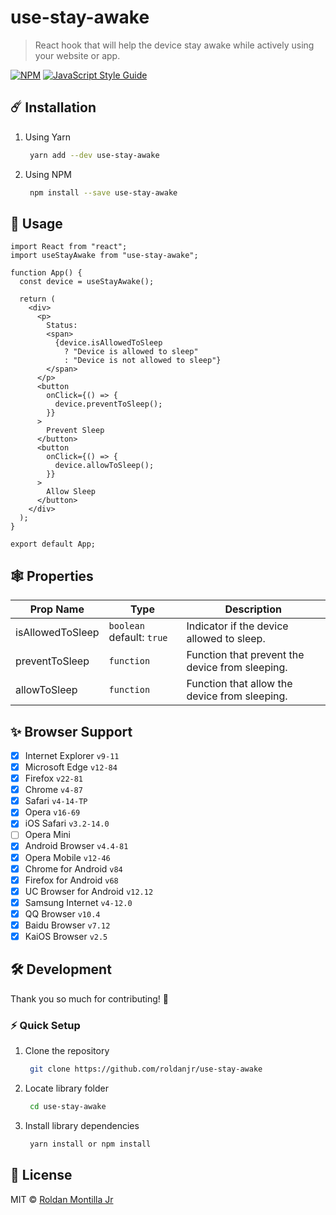 # use-stay-awake

> React hook that will help the device stay awake while actively using your website or app.

[![NPM](https://img.shields.io/npm/v/use-stay-awake.svg)](https://www.npmjs.com/package/use-stay-awake) [![JavaScript Style Guide](https://img.shields.io/badge/code_style-standard-brightgreen.svg)](https://standardjs.com)

## :comet: Installation

1. Using Yarn

   ```sh
    yarn add --dev use-stay-awake
   ```

2. Using NPM

   ```sh
    npm install --save use-stay-awake
   ```

## :100: Usage

```tsx
import React from "react";
import useStayAwake from "use-stay-awake";

function App() {
  const device = useStayAwake();

  return (
    <div>
      <p>
        Status:
        <span>
          {device.isAllowedToSleep
            ? "Device is allowed to sleep"
            : "Device is not allowed to sleep"}
        </span>
      </p>
      <button
        onClick={() => {
          device.preventToSleep();
        }}
      >
        Prevent Sleep
      </button>
      <button
        onClick={() => {
          device.allowToSleep();
        }}
      >
        Allow Sleep
      </button>
    </div>
  );
}

export default App;
```

## :spider_web: Properties

| Prop Name        | Type                      | Description                                     |
| ---------------- | ------------------------- | ----------------------------------------------- |
| isAllowedToSleep | `boolean` default: `true` | Indicator if the device allowed to sleep.       |  |
| preventToSleep   | `function`                | Function that prevent the device from sleeping. |
| allowToSleep     | `function`                | Function that allow the device from sleeping.   |

## :sparkles: Browser Support

- [x] Internet Explorer `v9-11`
- [x] Microsoft Edge `v12-84`
- [x] Firefox `v22-81`
- [x] Chrome `v4-87`
- [x] Safari `v4-14-TP`
- [x] Opera `v16-69`
- [x] iOS Safari `v3.2-14.0`
- [ ] Opera Mini
- [x] Android Browser `v4.4-81`
- [x] Opera Mobile `v12-46`
- [x] Chrome for Android `v84`
- [x] Firefox for Android `v68`
- [x] UC Browser for Android `v12.12`
- [x] Samsung Internet `v4-12.0`
- [x] QQ Browser `v10.4`
- [x] Baidu Browser `v7.12`
- [x] KaiOS Browser `v2.5`

## 🛠 Development

Thank you so much for contributing! :blue_heart:

### ⚡ Quick Setup

1. Clone the repository

   ```sh
    git clone https://github.com/roldanjr/use-stay-awake
   ```

2. Locate library folder

   ```sh
    cd use-stay-awake
   ```

3. Install library dependencies
   ```sh
    yarn install or npm install
   ```

## :bookmark_tabs: License

MIT © [Roldan Montilla Jr](https://github.com/roldanjr)
